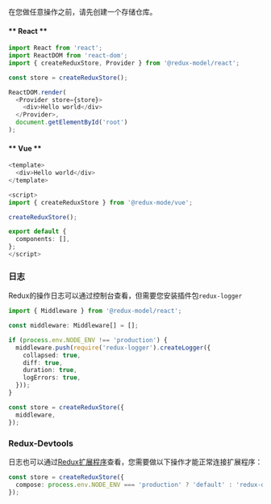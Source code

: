 在您做任意操作之前，请先创建一个存储仓库。

<!-- tabs:start -->

#### ** React **
```typescript
import React from 'react';
import ReactDOM from 'react-dom';
import { createReduxStore, Provider } from '@redux-model/react';

const store = createReduxStore();

ReactDOM.render(
  <Provider store={store}>
    <div>Hello world</div>
  </Provider>,
  document.getElementById('root')
);

```
#### ** Vue **
```typescript
<template>
  <div>Hello world</div>
</template>

<script>
import { createReduxStore } from '@redux-mode/vue';

createReduxStore();

export default {
  components: [],
};
</script>
```

<!-- tabs:end -->


### 日志
Redux的操作日志可以通过控制台查看，但需要您安装插件包`redux-logger`
```typescript
import { Middleware } from '@redux-model/react';

const middleware: Middleware[] = [];

if (process.env.NODE_ENV !== 'production') {
  middleware.push(require('redux-logger').createLogger({
    collapsed: true,
    diff: true,
    duration: true,
    logErrors: true,
  }));
}

const store = createReduxStore({
  middleware,
});
```

### Redux-Devtools
日志也可以通过[Redux扩展程序](https://chrome.google.com/webstore/detail/redux-devtools/lmhkpmbekcpmknklioeibfkpmmfibljd)查看，您需要做以下操作才能正常连接扩展程序：
```typescript
const store = createReduxStore({
  compose: process.env.NODE_ENV === 'production' ? 'default' : 'redux-devtools',
});
```
